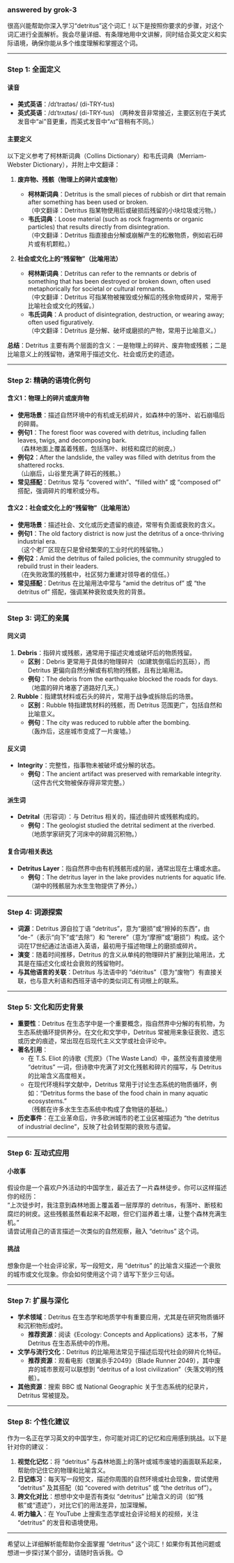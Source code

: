 ### answered by grok-3
很高兴能帮助你深入学习“detritus”这个词汇！以下是按照你要求的步骤，对这个词汇进行全面解析。我会尽量详细、有条理地用中文讲解，同时结合英文定义和实际语境，确保你能从多个维度理解和掌握这个词。

---

### Step 1: 全面定义

#### 读音
- **美式英语**：/dɪˈtraɪtəs/ (di-TRY-tus)
- **英式英语**：/dɪˈtrʌɪtəs/ (di-TRY-tus)
  （两种发音非常接近，主要区别在于美式发音中“ai”音更重，而英式发音中“ʌɪ”音稍有不同。）

#### 主要定义
以下定义参考了柯林斯词典（Collins Dictionary）和韦氏词典（Merriam-Webster Dictionary），并附上中文翻译：

1. **废弃物、残骸（物理上的碎片或废物）**
   - **柯林斯词典**：Detritus is the small pieces of rubbish or dirt that remain after something has been used or broken.  
     （中文翻译：Detritus 指某物使用后或破损后残留的小块垃圾或污物。）
   - **韦氏词典**：Loose material (such as rock fragments or organic particles) that results directly from disintegration.  
     （中文翻译：Detritus 指直接由分解或崩解产生的松散物质，例如岩石碎片或有机颗粒。）

2. **社会或文化上的“残留物”（比喻用法）**
   - **柯林斯词典**：Detritus can refer to the remnants or debris of something that has been destroyed or broken down, often used metaphorically for societal or cultural remnants.  
     （中文翻译：Detritus 可指某物被摧毁或分解后的残余物或碎片，常用于比喻社会或文化的残留。）
   - **韦氏词典**：A product of disintegration, destruction, or wearing away; often used figuratively.  
     （中文翻译：Detritus 是分解、破坏或磨损的产物，常用于比喻意义。）

**总结**：Detritus 主要有两个层面的含义：一是物理上的碎片、废弃物或残骸；二是比喻意义上的残留物，通常用于描述文化、社会或历史的遗迹。

---

### Step 2: 精确的语境化例句

#### 含义1：物理上的碎片或废弃物
- **使用场景**：描述自然环境中的有机或无机碎片，如森林中的落叶、岩石崩塌后的碎屑。
- **例句1**：The forest floor was covered with detritus, including fallen leaves, twigs, and decomposing bark.  
  （森林地面上覆盖着残骸，包括落叶、树枝和腐烂的树皮。）
- **例句2**：After the landslide, the valley was filled with detritus from the shattered rocks.  
  （山崩后，山谷里充满了碎石的残骸。）
- **常见搭配**：Detritus 常与 “covered with”、“filled with” 或 “composed of” 搭配，强调碎片的堆积或分布。

#### 含义2：社会或文化上的“残留物”（比喻用法）
- **使用场景**：描述社会、文化或历史遗留的痕迹，常带有负面或衰败的含义。
- **例句1**：The old factory district is now just the detritus of a once-thriving industrial era.  
  （这个老厂区现在只是曾经繁荣的工业时代的残留物。）
- **例句2**：Amid the detritus of failed policies, the community struggled to rebuild trust in their leaders.  
  （在失败政策的残骸中，社区努力重建对领导者的信任。）
- **常见搭配**：Detritus 在比喻用法中常与 “amid the detritus of” 或 “the detritus of” 搭配，强调某种衰败或失败的背景。

---

### Step 3: 词汇的亲属

#### 同义词
1. **Debris**：指碎片或残骸，通常用于描述灾难或破坏后的物质残留。  
   - **区别**：Debris 更常用于具体的物理碎片（如建筑倒塌后的瓦砾），而 Detritus 更偏向自然分解或有机物的残骸，且有比喻用法。  
   - **例句**：The debris from the earthquake blocked the roads for days.  
     （地震的碎片堵塞了道路好几天。）
2. **Rubble**：指建筑材料或石头的碎片，常用于战争或拆除后的场景。  
   - **区别**：Rubble 特指建筑材料的残骸，而 Detritus 范围更广，包括自然和比喻意义。  
   - **例句**：The city was reduced to rubble after the bombing.  
     （轰炸后，这座城市变成了一片废墟。）

#### 反义词
- **Integrity**：完整性，指事物未被破坏或分解的状态。  
   - **例句**：The ancient artifact was preserved with remarkable integrity.  
     （这件古代文物被保存得非常完整。）

#### 派生词
- **Detrital**（形容词）：与 Detritus 相关的，描述由碎片或残骸构成的。  
   - **例句**：The geologist studied the detrital sediment at the riverbed.  
     （地质学家研究了河床中的碎屑沉积物。）

#### 复合词/相关表达
- **Detritus Layer**：指自然界中由有机残骸形成的层，通常出现在土壤或水底。  
   - **例句**：The detritus layer in the lake provides nutrients for aquatic life.  
     （湖中的残骸层为水生生物提供了养分。）

---

### Step 4: 词源探索

- **词源**：Detritus 源自拉丁语 “detritus”，意为“磨损”或“擦掉的东西”，由 “de-”（表示“向下”或“去除”）和 “terere”（意为“摩擦”或“磨损”）构成。这个词在17世纪通过法语进入英语，最初用于描述物理上的磨损或碎片。
- **演变**：随着时间推移，Detritus 的含义从单纯的物理碎片扩展到比喻用法，尤其是在描述文化或社会衰败的残留物时。
- **与其他语言的关联**：Detritus 与法语中的 “détritus”（意为“废物”）有直接关联，也与意大利语和西班牙语中的类似词汇有词根上的联系。

---

### Step 5: 文化和历史背景

- **重要性**：Detritus 在生态学中是一个重要概念，指自然界中分解的有机物，为生态系统循环提供养分。在文化和文学中，Detritus 常被用来象征衰败、遗忘或历史的痕迹，常出现在后现代主义文学或社会评论中。
- **著名引用**：
  - 在 T.S. Eliot 的诗歌《荒原》（The Waste Land）中，虽然没有直接使用 “detritus” 一词，但诗歌中充满了对文化残骸和碎片的描写，与 Detritus 的比喻含义高度相关。
  - 在现代环境科学文献中，Detritus 常用于讨论生态系统的物质循环，例如：“Detritus forms the base of the food chain in many aquatic ecosystems.”  
    （残骸在许多水生生态系统中构成了食物链的基础。）
- **历史事件**：在工业革命后，许多欧洲城市的老工业区被描述为 “the detritus of industrial decline”，反映了社会转型期的衰败与遗留。

---

### Step 6: 互动式应用

#### 小故事
假设你是一个喜欢户外活动的中国学生，最近去了一片森林徒步。你可以这样描述你的经历：  
“上次徒步时，我注意到森林地面上覆盖着一层厚厚的 detritus，有落叶、断枝和腐烂的树皮。这些残骸虽然看起来不起眼，但它们滋养着土壤，让整个森林充满生机。”  
请尝试用自己的语言描述一次类似的自然观察，融入 “detritus” 这个词。

#### 挑战
想象你是一个社会评论家，写一段短文，用 “detritus” 的比喻含义描述一个衰败的城市或文化现象。你会如何使用这个词？请写下至少三句话。

---

### Step 7: 扩展与深化

- **学术领域**：Detritus 在生态学和地质学中有重要应用，尤其是在研究物质循环和沉积物形成时。  
  - **推荐资源**：阅读《Ecology: Concepts and Applications》这本书，了解 Detritus 在生态系统中的作用。
- **文学与流行文化**：Detritus 的比喻用法常见于描述后现代社会的碎片化特征。  
  - **推荐资源**：观看电影《银翼杀手2049》（Blade Runner 2049），其中废弃的城市景观可以联想到 “detritus of a lost civilization”（失落文明的残骸）。
- **其他资源**：搜索 BBC 或 National Geographic 关于生态系统的纪录片，Detritus 常被提及。

---

### Step 8: 个性化建议

作为一名正在学习英文的中国学生，你可能对词汇的记忆和应用感到挑战。以下是针对你的建议：
1. **视觉化记忆**：将 “detritus” 与森林地面上的落叶或城市废墟的画面联系起来，帮助你记住它的物理和比喻含义。
2. **日记练习**：每天写一段短文，描述你周围的自然环境或社会现象，尝试使用 “detritus” 及其搭配（如 “covered with detritus” 或 “the detritus of”）。
3. **跨文化对比**：想想中文中是否有类似 “detritus” 比喻含义的词（如“残骸”或“遗迹”），对比它们的用法差异，加深理解。
4. **听力输入**：在 YouTube 上搜索生态学或社会评论相关的视频，关注 “detritus” 的发音和语境使用。

---

希望以上详细解析能帮助你全面掌握 “detritus” 这个词汇！如果你有其他问题或想进一步探讨某个部分，请随时告诉我。😊